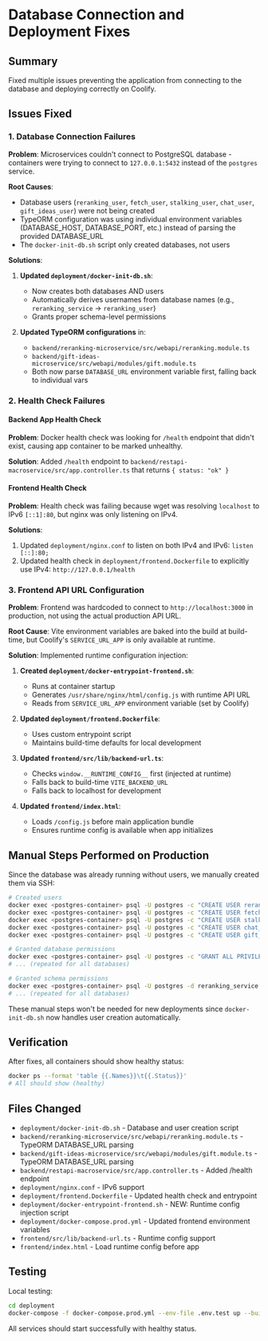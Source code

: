 # Database Connection and Deployment Fixes

## Summary

Fixed multiple issues preventing the application from connecting to the database and deploying correctly on Coolify.

## Issues Fixed

### 1. Database Connection Failures

**Problem**: Microservices couldn't connect to PostgreSQL database - containers were trying to connect to `127.0.0.1:5432` instead of the `postgres` service.

**Root Causes**:

- Database users (`reranking_user`, `fetch_user`, `stalking_user`, `chat_user`, `gift_ideas_user`) were not being created
- TypeORM configuration was using individual environment variables (DATABASE_HOST, DATABASE_PORT, etc.) instead of parsing the provided DATABASE_URL
- The `docker-init-db.sh` script only created databases, not users

**Solutions**:

1. **Updated `deployment/docker-init-db.sh`**:
   - Now creates both databases AND users
   - Automatically derives usernames from database names (e.g., `reranking_service` → `reranking_user`)
   - Grants proper schema-level permissions

2. **Updated TypeORM configurations** in:
   - `backend/reranking-microservice/src/webapi/reranking.module.ts`
   - `backend/gift-ideas-microservice/src/webapi/modules/gift.module.ts`
   - Both now parse `DATABASE_URL` environment variable first, falling back to individual vars

### 2. Health Check Failures

#### Backend App Health Check

**Problem**: Docker health check was looking for `/health` endpoint that didn't exist, causing app container to be marked unhealthy.

**Solution**: Added `/health` endpoint to `backend/restapi-macroservice/src/app.controller.ts` that returns `{ status: "ok" }`

#### Frontend Health Check

**Problem**: Health check was failing because wget was resolving `localhost` to IPv6 `[::1]:80`, but nginx was only listening on IPv4.

**Solutions**:

1. Updated `deployment/nginx.conf` to listen on both IPv4 and IPv6: `listen [::]:80;`
2. Updated health check in `deployment/frontend.Dockerfile` to explicitly use IPv4: `http://127.0.0.1/health`

### 3. Frontend API URL Configuration

**Problem**: Frontend was hardcoded to connect to `http://localhost:3000` in production, not using the actual production API URL.

**Root Cause**: Vite environment variables are baked into the build at build-time, but Coolify's `SERVICE_URL_APP` is only available at runtime.

**Solution**: Implemented runtime configuration injection:

1. **Created `deployment/docker-entrypoint-frontend.sh`**:
   - Runs at container startup
   - Generates `/usr/share/nginx/html/config.js` with runtime API URL
   - Reads from `SERVICE_URL_APP` environment variable (set by Coolify)

2. **Updated `deployment/frontend.Dockerfile`**:
   - Uses custom entrypoint script
   - Maintains build-time defaults for local development

3. **Updated `frontend/src/lib/backend-url.ts`**:
   - Checks `window.__RUNTIME_CONFIG__` first (injected at runtime)
   - Falls back to build-time `VITE_BACKEND_URL`
   - Falls back to localhost for development

4. **Updated `frontend/index.html`**:
   - Loads `/config.js` before main application bundle
   - Ensures runtime config is available when app initializes

## Manual Steps Performed on Production

Since the database was already running without users, we manually created them via SSH:

```bash
# Created users
docker exec <postgres-container> psql -U postgres -c "CREATE USER reranking_user WITH PASSWORD 'reranking_password';"
docker exec <postgres-container> psql -U postgres -c "CREATE USER fetch_user WITH PASSWORD 'fetch_password';"
docker exec <postgres-container> psql -U postgres -c "CREATE USER stalking_user WITH PASSWORD 'stalking_password';"
docker exec <postgres-container> psql -U postgres -c "CREATE USER chat_user WITH PASSWORD 'chat_password';"
docker exec <postgres-container> psql -U postgres -c "CREATE USER gift_ideas_user WITH PASSWORD 'gift_ideas_password';"

# Granted database permissions
docker exec <postgres-container> psql -U postgres -c "GRANT ALL PRIVILEGES ON DATABASE reranking_service TO reranking_user;"
# ... (repeated for all databases)

# Granted schema permissions
docker exec <postgres-container> psql -U postgres -d reranking_service -c "GRANT ALL ON SCHEMA public TO reranking_user; ALTER DEFAULT PRIVILEGES IN SCHEMA public GRANT ALL ON TABLES TO reranking_user; ALTER DEFAULT PRIVILEGES IN SCHEMA public GRANT ALL ON SEQUENCES TO reranking_user;"
# ... (repeated for all databases)
```

These manual steps won't be needed for new deployments since `docker-init-db.sh` now handles user creation automatically.

## Verification

After fixes, all containers should show healthy status:

```bash
docker ps --format 'table {{.Names}}\t{{.Status}}'
# All should show (healthy)
```

## Files Changed

- `deployment/docker-init-db.sh` - Database and user creation script
- `backend/reranking-microservice/src/webapi/reranking.module.ts` - TypeORM DATABASE_URL parsing
- `backend/gift-ideas-microservice/src/webapi/modules/gift.module.ts` - TypeORM DATABASE_URL parsing
- `backend/restapi-macroservice/src/app.controller.ts` - Added /health endpoint
- `deployment/nginx.conf` - IPv6 support
- `deployment/frontend.Dockerfile` - Updated health check and entrypoint
- `deployment/docker-entrypoint-frontend.sh` - NEW: Runtime config injection script
- `deployment/docker-compose.prod.yml` - Updated frontend environment variables
- `frontend/src/lib/backend-url.ts` - Runtime config support
- `frontend/index.html` - Load runtime config before app

## Testing

Local testing:

```bash
cd deployment
docker-compose -f docker-compose.prod.yml --env-file .env.test up --build
```

All services should start successfully with healthy status.
